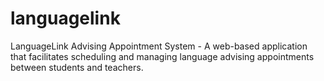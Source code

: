 # languagelink
LanguageLink Advising Appointment System - A web-based application that facilitates scheduling and managing language advising appointments between students and teachers. 
